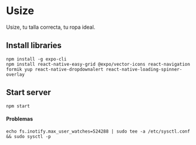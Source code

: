 # Usize
Usize, tu talla correcta, tu ropa ideal.

## Install libraries
```
npm install -g expo-cli
npm install react-native-easy-grid @expo/vector-icons react-navigation formik yup react-native-dropdownalert react-native-loading-spinner-overlay
```

## Start server
```
npm start
```

#### Problemas
```
echo fs.inotify.max_user_watches=524288 | sudo tee -a /etc/sysctl.conf && sudo sysctl -p
```